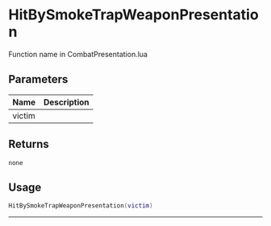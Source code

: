 # HitBySmokeTrapWeaponPresentation

Function name in CombatPresentation.lua

## Parameters

| Name   | Description |
| ------ | ----------- |
| victim |             |

## Returns

`none`

## Usage

```lua
HitBySmokeTrapWeaponPresentation(victim)
```

---
